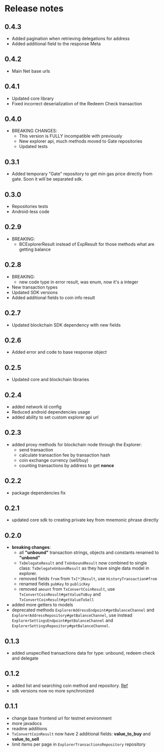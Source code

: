 # Release notes

## 0.4.3
 - Added pagination when retrieving delegations for address
 - Added additional field to the response Meta
 
## 0.4.2
 - Main Net base urls

## 0.4.1
 - Updated core library
 - Fixed incorrect deserialization of the Redeem Check transaction
    
## 0.4.0
 - BREAKING CHANGES:
    - This version is FULLY incompatible with previously
    - New explorer api, much methods moved to Gate repositories
    - Updated tests

## 0.3.1
 - Added temporary "Gate" repository to get min gas price directly from gate. Soon it will be separated sdk.

## 0.3.0
 - Repositories tests
 - Android-less code

## 0.2.9
 - BREAKING:
    - BCExplorerResult instead of ExpResult for those methods what are getting balance  

## 0.2.8
 - BREAKING:
   - new code type in error result, was enum, now it's a integer
 - New transaction types
 - Updated SDK versions
 - Added additional fields to coin info result

## 0.2.7
 - Updated blockchain SDK dependency with new fields

## 0.2.6
 - Added error and code to base response object

## 0.2.5
 - Updated core and blockchain libraries

## 0.2.4
 - added network id config
 - Reduced android dependencies usage
 - added ability to set custom explorer api url

## 0.2.3
 - added proxy methods for blockchain node through the Explorer:
    - send transaction
    - calculate transaction fee by transaction hash
    - coin exchange currency (sell/buy)
    - counting transactions by address to get **nonce**

## 0.2.2
 - package dependencies fix

## 0.2.1
 - updated core sdk to creating private key from mnemonic phrase directly

## 0.2.0
 - **breaking changes**:
   - all **"unbound"** transaction strings, objects and constants renamed to **"unbond"**
   - `TxDelegateResult` and `TxUnboundResult` now combined to single class: `TxDelegateUnbondResult` as they have single data model in explorer.
   - removed fields `from` from `Tx[*]Result`, use `HistoryTransaction#from`
   - renamed fields `pubKey` to `publicKey`
   - removed `amount` from `TxConvertCoinResult`, use `TxConvertCoinResult#getValueToBuy` and `TxConvertCoinResult#getValueToSell`
 - added more getters to models
 - deprecated methods `ExplorerAddressEndpoint#getBalanceChannel` and `ExplorerAddressRepository#getBalanceChannel`,
 use instead `ExplorerSettingsEndpoint#getBalanceChannel` and `ExplorerSettingsRepository#getBalanceChannel`.

## 0.1.3
 - added unspecified transactions data for type: unbound, redeem check and delegate

## 0.1.2
 - added list and searching coin method and repository. [Ref](https://testnet.explorer.minter.network/help/index.html#operations-Coins-get_api_v1_coins)
 - sdk versions now no more synchronized

## 0.1.1
 - change base frontend url for testnet environment
 - more javadocs
 - readme additions
 - `TxConvertCoinResult` now have 2 additional fields: **value_to_buy** and **value_to_sell**
 - limit items per page in `ExplorerTransactionsRepository` repository